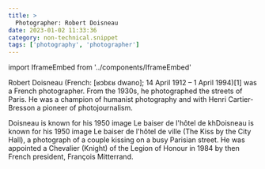 ```yaml
---
title: >
  Photographer: Robert Doisneau
date: 2023-01-02 11:33:36
category: non-technical.snippet
tags: ['photography', 'photographer']
---
```


import IframeEmbed from '../components/IframeEmbed'

<IframeEmbed src="https://youtube.com/embed/vT8dU4WyHcs" />

Robert Doisneau (French: [ʁɔbɛʁ dwano]; 14 April 1912 – 1 April 1994)[1] was a French photographer.
From the 1930s, he photographed the streets of Paris. He was a champion of humanist photography and
with Henri Cartier-Bresson a pioneer of photojournalism.

Doisneau is known for his 1950 image Le baiser de l'hôtel de khDoisneau is known for his 1950 image
Le baiser de l'hôtel de ville (The Kiss by the City Hall), a photograph of a couple kissing on a
busy Parisian street. He was appointed a Chevalier (Knight) of the Legion of Honour in 1984 by then
French president, François Mitterrand.
